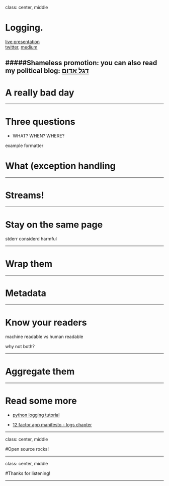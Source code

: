 class: center, middle

# Logging.

[live presentation](https://alonisser.github.io/logging) <br/>
[twitter](alonisser@twitter.com), [medium](https://medium.com/@alonisser/)

#####Shameless promotion: you can also read my political blog: [דגל אדום](degeladom@wordpress.com)
---

# A really bad day


---
# Three questions

* WHAT? WHEN? WHERE?

example formatter

# What (exception handling

---

# Streams!

---

# Stay on the same page

stderr considerd harmful

---

# Wrap them

---

# Metadata


---


# Know your readers

machine readable vs human readable

why not both?

---

# Aggregate them

---


# Read some more

* [python logging tutorial](https://docs.python.org/3.6/howto/logging.html) 

* [12 factor app manifesto - logs chapter](https://12factor.net/logs)

---

class: center, middle

#Open source rocks!

---

class: center, middle

#Thanks for listening!

---
